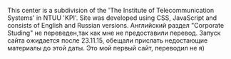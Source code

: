 This center is a subdivision of the 'The Institute of Telecommunication Systems' in NTUU 'KPI'. Site was developed using CSS, 
JavaScript and consists of English and Russian versions. Английский раздел "Corporate Studing" не переведен,так как мне не 
предоставили перевод. Запуск сайта ожидается после 23.11.15, обещали прислать недостающие материалы до этой даты. Это мой первый 
сайт, переводил не я)
